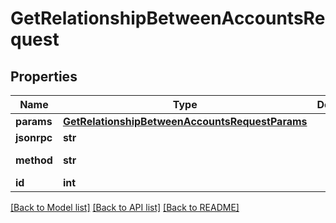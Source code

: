 # GetRelationshipBetweenAccountsRequest

## Properties
Name | Type | Description | Notes
------------ | ------------- | ------------- | -------------
**params** | [**GetRelationshipBetweenAccountsRequestParams**](GetRelationshipBetweenAccountsRequestParams.md) |  | 
**jsonrpc** | **str** |  | defaults to "2.0"
**method** | **str** |  | defaults to "bridge.get_relationship_between_accounts"
**id** | **int** |  | defaults to 1

[[Back to Model list]](../README.md#documentation-for-models) [[Back to API list]](../README.md#documentation-for-api-endpoints) [[Back to README]](../README.md)


